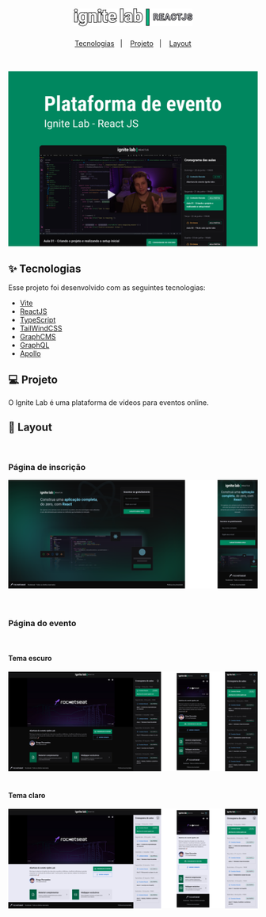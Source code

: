 <h1 align="center">
  <img src=".github/logo.png" alt="Ignite Lab ReactJS" title="Ignite Lab ReactJS" />
</h1>

<p align="center">
  <a href="#-tecnologias">Tecnologias</a>&nbsp;&nbsp;&nbsp;|&nbsp;&nbsp;&nbsp;
  <a href="#-projeto">Projeto</a>&nbsp;&nbsp;&nbsp;|&nbsp;&nbsp;&nbsp;
  <a href="#-layout">Layout</a>
</p>

</br>
</br>

<span align="center">
  <img src=".github/capa.png" alt="Capa Ignite Lab ReactJS" title="Capa Ignite Lab ReactJS" />
</span>


## ✨ Tecnologias

Esse projeto foi desenvolvido com as seguintes tecnologias:

- [Vite](https://vitejs.dev)
- [ReactJS](https://reactjs.org)
- [TypeScript](https://www.typescriptlang.org/)
- [TailWindCSS](https://tailwindcss.com)
- [GraphCMS](https://graphcms.com)
- [GraphQL](https://graphql.org)
- [Apollo](https://www.apollographql.com)

## 💻 Projeto

O Ignite Lab é uma plataforma de vídeos para eventos online.


## 🔖 Layout

</br>

### Página de inscrição 

<div align="center">
  <img src=".github/page_subscribe.png" />
</div>

</br>
</br>

### Página do evento

</br>

#### Tema escuro
<div align="center">
  <img src=".github/page_event_dark.png" />
</div>

</br>

#### Tema claro
<div align="center">
   <img src=".github/page_event_light.png" />
</div>

